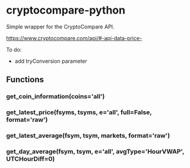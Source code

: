 # cryptocompare-python
Simple wrapper for the CryptoCompare API.

https://www.cryptocompare.com/api/#-api-data-price-

To do:
- add tryConversion parameter


## Functions

### get_coin_information(coins='all')

### get_latest_price(fsyms, tsyms, e='all', full=False, format='raw')

### get_latest_average(fsym, tsym, markets, format='raw')

### get_day_average(fsym, tsym, e='all', avgType='HourVWAP', UTCHourDiff=0)
